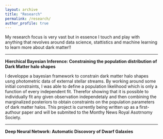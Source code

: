 ```yaml
---
layout: archive
title: "Research"
permalink: /research/
author_profile: true
---
```


My research focus is very vast but in essence I touch and play with anything that revolves around data science, stattistics and machine learning to learn more about dark matter!! 

---

**Hierchical Bayesian Inference: Constraining the population distribution of Dark Matter halo shapes**  

I developpe a bayesian framework to constrain dark matter halo shapes usng photometric data of external stellar streams. By working around some initial constraints, I was able to define a population likelihood which is only a function of every independent fit. Therefor showing that it is possible to individually fit any given observation independetaly and then combining the marginalized posteriors to obtain constraints on the population parameters of dark matter halos. This project is currently being written up as a first-authour paper and will be submited to the Monthy News Royal Asotrnomy Society.

---

**Deep Neural Network: Automatic Discovory of Dwarf Galaxies**




